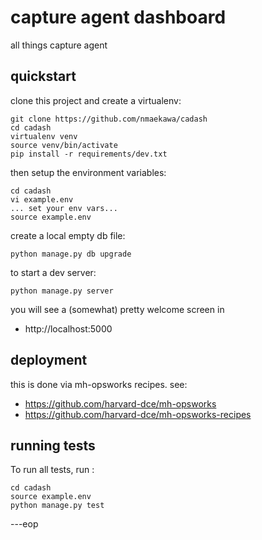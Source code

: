 capture agent dashboard
================================

all things capture agent

quickstart
----------

clone this project and create a virtualenv:

    git clone https://github.com/nmaekawa/cadash
    cd cadash
    virtualenv venv
    source venv/bin/activate
    pip install -r requirements/dev.txt

then setup the environment variables:

    cd cadash
    vi example.env
    ... set your env vars...
    source example.env

create a local empty db file:

    python manage.py db upgrade

to start a dev server:

    python manage.py server

you will see a (somewhat) pretty welcome screen in

- http://localhost:5000



deployment
----------

this is done via mh-opsworks recipes. see:

- https://github.com/harvard-dce/mh-opsworks
- https://github.com/harvard-dce/mh-opsworks-recipes


running tests
-------------

To run all tests, run :

    cd cadash
    source example.env
    python manage.py test


---eop
